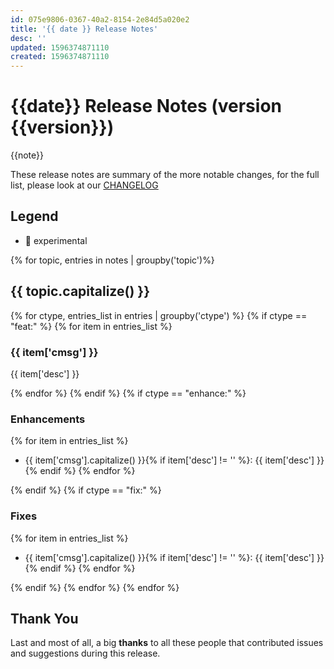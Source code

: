 ```yaml
---
id: 075e9806-0367-40a2-8154-2e84d5a020e2
title: '{{ date }} Release Notes'
desc: ''
updated: 1596374871110
created: 1596374871110
---
```


# {{date}} Release Notes (version {{version}})

{{note}}

These release notes are summary of the more notable changes, for the full list, please look at our [CHANGELOG](https://github.com/dendronhq/dendron/blob/master/CHANGELOG.md)

## Legend

- 🚧 experimental

{% for topic, entries in notes | groupby('topic')%}
## {{ topic.capitalize() }}
{% for ctype, entries_list in entries | groupby('ctype') %}
{% if ctype == "feat:" %}
{% for item in entries_list %}
### {{ item['cmsg'] }}
{{ item['desc'] }}

{% endfor %}
{% endif %}
{% if ctype == "enhance:" %}
### Enhancements
{% for item in entries_list %}
- {{ item['cmsg'].capitalize() }}{% if item['desc'] != '' %}: {{ item['desc'] }} {% endif %} 
{% endfor %}

{% endif %}
{% if ctype == "fix:" %}
### Fixes
{% for item in entries_list %}
- {{ item['cmsg'].capitalize() }}{% if item['desc'] != '' %}: {{ item['desc'] }} {% endif %} 
{% endfor %}

{% endif %}
{% endfor %}
{% endfor %}

## Thank You

Last and most of all, a big **thanks** to all these people that contributed issues and suggestions during this release.
